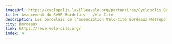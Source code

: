 ```yaml
---
imageUrl: https://cyclopolis.lavilleavelo.org/partenaires/Cyclopolis_Bordeaux_small.png
title: Avancement du ReVE Bordelais - Vélo-Cité
description: Les bordelais de l'association Velo-Cité Bordeaux Métropole ont profité de Cyclopolis pour suivre le développement de leur réseau vélo sécurisé, nommé Réseau Vélo Express
city: Bordeaux
link: https://reve.velo-cite.org/
index: 4
---
```

